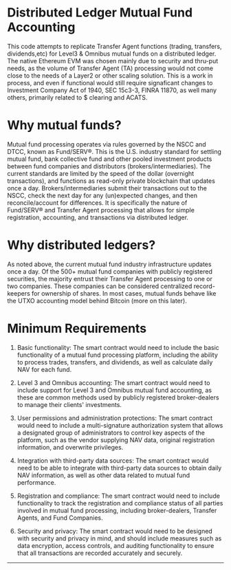 # Distributed Ledger Mutual Fund Accounting 
This code attempts to replicate Transfer Agent functions (trading, transfers, dividends,etc) for Level3 & Omnibus mutual funds on a distributed ledger. The native Ethereum EVM was chosen mainly due to security and thru-put needs, as the volume of Transfer Agent (TA) processing would not come close to the needs of a Layer2 or other scaling solution.  This is a work in process, and even if functional would still require signaficant changes to Investment Company Act of 1940, SEC 15c3-3, FINRA 11870, as well many others, primarily related to $ clearing and ACATS.
  
# Why mutual funds?
Mutual fund processing operates via rules governed by the NSCC and DTCC, known as Fund/SERV®. This is the U.S. industry standard for settling mutual fund, bank collective fund and other pooled investment products between fund companies and distributors (brokers/intermediaries). The current standards are limited by the speed of the dollar (overnight transactions), and  functions as read-only private blockchain that updates once a day. Brokers/intermediaries submit their transactions out to the NSCC, check the next day for any (un)expected changes, and then reconcile/account for differences. It is specifically the nature of Fund/SERV® and Transfer Agent processing that allows for simple registration, accounting, and transactions via distributed ledger.
  
# Why distributed ledgers?
As noted above, the current mutual fund industry infrastructure updates once a day. Of the 500+ mutual fund companies with publicly registered securities, the majority entrust their Transfer Agent processing to one or two companies. These companies can be considered centralized record-keepers for ownership of shares. In most cases, mutual funds behave like the UTXO accounting model behind Bitcoin (more on this later).

# Minimum Requirements
1. Basic functionality: The smart contract would need to include the basic functionality of a mutual fund processing platform, including the ability to process trades, transfers, and dividends, as well as calculate daily NAV for each fund.

2. Level 3 and Omnibus accounting: The smart contract would need to include support for Level 3 and Omnibus mutual fund accounting, as these are common methods used by publicly registered broker-dealers to manage their clients' investments.

3. User permissions and administration protections: The smart contract would need to include a multi-signature authorization system that allows a designated group of administrators to control key aspects of the platform, such as the vendor supplying NAV data, original registration information, and overwrite privileges.

4. Integration with third-party data sources: The smart contract would need to be able to integrate with third-party data sources to obtain daily NAV information, as well as other data related to mutual fund performance.

5. Registration and compliance: The smart contract would need to include functionality to track the registration and compliance status of all parties involved in mutual fund processing, including broker-dealers, Transfer Agents, and Fund Companies.

6. Security and privacy: The smart contract would need to be designed with security and privacy in mind, and should include measures such as data encryption, access controls, and auditing functionality to ensure that all transactions are recorded accurately and securely.
---------------

